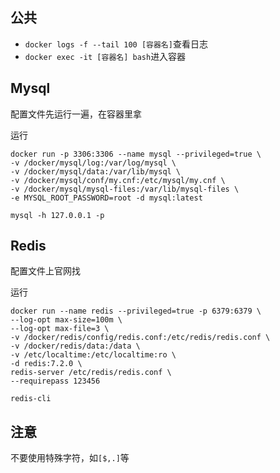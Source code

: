 ## 公共

- `docker logs -f --tail 100 [容器名]`查看日志
- `docker exec -it [容器名] bash`进入容器

## Mysql

配置文件先运行一遍，在容器里拿

运行

```shell
docker run -p 3306:3306 --name mysql --privileged=true \
-v /docker/mysql/log:/var/log/mysql \
-v /docker/mysql/data:/var/lib/mysql \
-v /docker/mysql/conf/my.cnf:/etc/mysql/my.cnf \
-v /docker/mysql/mysql-files:/var/lib/mysql-files \
-e MYSQL_ROOT_PASSWORD=root -d mysql:latest
```

`mysql -h 127.0.0.1 -p`

## Redis

配置文件上官网找

运行

```shell
docker run --name redis --privileged=true -p 6379:6379 \
--log-opt max-size=100m \
--log-opt max-file=3 \
-v /docker/redis/config/redis.conf:/etc/redis/redis.conf \
-v /docker/redis/data:/data \
-v /etc/localtime:/etc/localtime:ro \
-d redis:7.2.0 \
redis-server /etc/redis/redis.conf \
--requirepass 123456
```

`redis-cli`

## 注意

不要使用特殊字符，如`[$,.]`等
